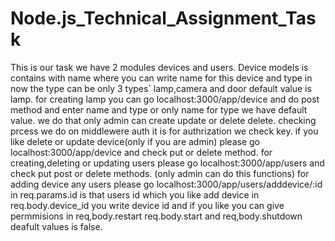 # Node.js_Technical_Assignment_Task

This is our task we have 2 modules devices and users. 
Device models is contains with name where you can write name for this device and 
type in now the type can be only 3 types` lamp,camera and door default value is lamp.
for creating lamp you can go localhost:3000/app/device and do post method and 
enter name and type or only name for type we have default value. 
we do that only admin can create update or delete delete. 
checking prcess we do on middlewere auth it is for authrization we check key.
if you like delete or update device(only if you are admin) please go 
localhost:3000/app/device and check put or delete method.
for creating,deleting or updating users please go 
localhost:3000/app/users and check put post or delete methods.
(only admin can do this functions) for adding device any users please go
localhost:3000/app/users/adddevice/:id in req.params.id is that users id which you like add
device in req.body.device_id you write device id and if you like you can give 
permmisions in req,body.restart req.body.start and req,body.shutdown deafult values is false.
